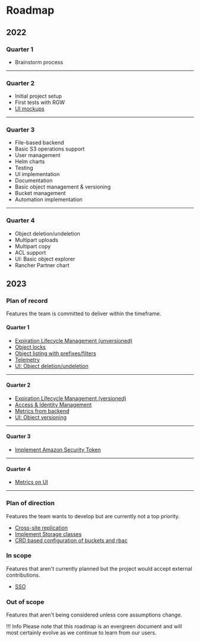 <!-- markdownlint-disable MD024 -->

# Roadmap

## 2022

### Quarter 1

- Brainstorm process

---

### Quarter 2

- Initial project setup
- First tests with RGW
- [UI mockups][1]

---

### Quarter 3

- File-based backend
- Basic S3 operations support
- User management
- Helm charts
- Testing
- UI implementation
- Documentation
- Basic object management & versioning
- Bucket management
- Automation implementation

---

### Quarter 4

- Object deletion/undeletion
- Multipart uploads
- Multipart copy
- ACL support
- UI: Basic object explorer
- Rancher Partner chart

## 2023

### Plan of record

Features the team is committed to deliver within the timeframe.

#### Quarter 1

- [Expiration Lifecycle Management (unversioned)][2]
- [Object locks][3]
- [Object listing with prefixes/filters][4]
- [Telemetry][5]
- [UI: Object deletion/undeletion][7]

---

#### Quarter 2

- [Expiration Lifecycle Management (versioned)][8]
- [Access & Identity Management][10]
- [Metrics from backend][9]
- [UI: Object versioning][11]

---

#### Quarter 3

- [Implement Amazon Security Token][12]

---

#### Quarter 4

- [Metrics on UI][15]

---

### Plan of direction

Features the team wants to develop but are currently not a top priority.

- [Cross-site replication][13]
- [Implement Storage classes][14]
- [CRD based configuration of buckets and rbac][6]

### In scope

Features that aren't currently planned but the project would accept external
contributions.

- [SSO][16]

### Out of scope

Features that aren't being considered unless core assumptions change.

!!! Info
    Please note that this roadmap is an evergreen document and will most
    certainly evolve as we continue to learn from our users.

[1]: https://www.figma.com/file/qGWXKomwzIUhsDz7QqixAc/S3-Wireframe---Branded?t=PAXtYcfL0tEPLPmm-1
[2]: https://github.com/aquarist-labs/s3gw/issues/215
[3]: https://github.com/aquarist-labs/s3gw/issues/228
[4]: https://github.com/aquarist-labs/s3gw/issues/256
[5]: https://github.com/aquarist-labs/s3gw/issues/202
[6]: https://github.com/aquarist-labs/s3gw/issues/76
[7]: https://github.com/aquarist-labs/s3gw/issues/255
[8]: https://github.com/aquarist-labs/s3gw/issues/257
[9]: https://github.com/aquarist-labs/s3gw/issues/258
[10]: https://github.com/aquarist-labs/s3gw/issues/227
[11]: https://github.com/aquarist-labs/s3gw/issues/271
[12]: https://github.com/aquarist-labs/s3gw/issues/229
[13]: https://github.com/aquarist-labs/s3gw/issues/259
[14]: https://github.com/aquarist-labs/s3gw/issues/230
[15]: https://github.com/aquarist-labs/s3gw/issues/258
[16]: https://github.com/aquarist-labs/s3gw/issues/260
